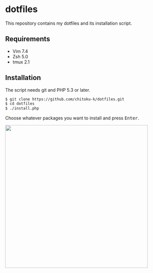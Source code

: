 # dotfiles

This repository contains my dotfiles and its installation script.

## Requirements
- Vim 7.4
- Zsh 5.0
- tmux 2.1

## Installation
The script needs git and PHP 5.3 or later.

```sh
$ git clone https://github.com/chitoku-k/dotfiles.git
$ cd dotfiles
$ ./install.php
```

Choose whatever packages you want to install and press <kbd>Enter</kbd>.

<img src="https://raw.githubusercontent.com/wiki/chitoku-k/dotfiles/installer.png" alt="" width="454">
